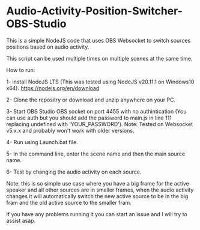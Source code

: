 # Audio-Activity-Position-Switcher-OBS-Studio
 This is a simple NodeJS code that uses OBS Websocket to switch sources positions based on audio activity.

 This script can be used multiple times on multiple scenes at the same time.

How to run:

1- install NodeJS LTS (This was tested using NodeJS v20.11.1 on Windows10 x64).  https://nodejs.org/en/download

2- Clone the repositry or download and unzip anywhere on your PC.

3- Start OBS Studio OBS socket on port 4455 with no authintication (You can use auth but you should add the password to main.js in line 111 replacing undefined with 'YOUR_PASSWORD'). Note: Tested on Websocket v5.x.x and probably won't work with older versions.

4- Run using Launch.bat file.

5- In the command line, enter the scene name and then the main source name.

6- Test by changing the audio activity on each source.


Note: this is so simple use case where you have a big frame for the active speaker and all other sources are in smaller frames, when the audio activity changes it will automatically switch the new active source to be in the big fram and the old active source to the smaller fram.

If you have any problems running it you can start an issue and I will try to assist asap.
